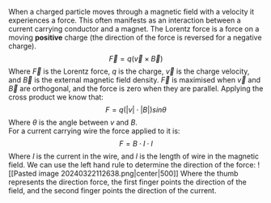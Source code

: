 When a charged particle moves through a magnetic field with a velocity it experiences a force. This often manifests as an interaction between a current carrying conductor and a magnet.
The Lorentz force is a force on a moving **positive** charge (the direction of the force is reversed for a negative charge).
$$\vec{F}=q(\vec{v}\times\vec{B})$$
Where $\vec{F}$ is the Lorentz force, $q$ is the charge, $\vec{v}$ is the charge velocity, and $\vec{B}$ is the external magnetic field density.
$\vec{F}$ is maximised when $\vec{v}$ and $\vec{B}$ are orthogonal, and the force is zero when they are parallel.
Applying the cross product we know that:
$$F=q(|v|\cdot|B|)sin\theta$$
Where $\theta$ is the angle between $v$ and $B$.
\
For a current carrying wire the force applied to it is:
$$F=B\cdot I\cdot l$$
Where $I$ is the current in the wire, and $l$ is the length of wire in the magnetic field.
We can use the left hand rule to determine the direction of the force:
![[Pasted image 20240322112638.png|center|500]]
Where the thumb represents the direction force, the first finger points the direction of the field, and the second finger points the direction of the current.
